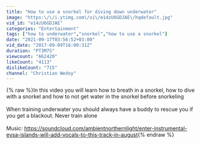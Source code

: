 ```yaml
---
title: "How to use a snorkel for diving down underwater"
image: "https:\/\/i.ytimg.com\/vi\/e14zU6GDJAE\/hqdefault.jpg"
vid_id: "e14zU6GDJAE"
categories: "Entertainment"
tags: ["how to underwater","snorkel","how to use a snorkel"]
date: "2021-09-17T03:56:52+03:00"
vid_date: "2017-09-09T16:00:31Z"
duration: "PT3M7S"
viewcount: "662420"
likeCount: "4113"
dislikeCount: "715"
channel: "Christian Wedoy"
---
```

{% raw %}In this video you will learn how to breath in a snorkel, how to dive with a snorkel and how to not get water in the snorkel before snorkeling<br /><br />When training underwater you should always have a buddy to rescue you if you get a blackout. Never train alone<br /><br />Music: <a rel="nofollow" target="blank" href="https://soundcloud.com/ambientnorthernlight/enter-instrumental-eysa-islands-will-add-vocals-to-this-track-in-august">https://soundcloud.com/ambientnorthernlight/enter-instrumental-eysa-islands-will-add-vocals-to-this-track-in-august</a>{% endraw %}
